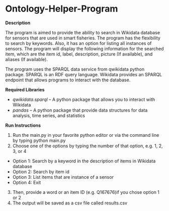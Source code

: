 # Ontology-Helper-Program


**Description**

The program is aimed to provide the ability to search in Wikidata database for sensors that are used in smart fisheries. The program has the flexibility to search by keywords. Also, it has an option for listing all instances of sensors. The program will display the following information for the searched item, which are the item id, label, description, picture (If available), and aliases (If available).

The program uses the SPARQL data service from qwikidata python package. SPARQL is an RDF query language. Wikidata provides an SPARQL endpoint that allows programs to interact with the database.

**Required Libraries**

* *qwikidata.sparql* – A python package that allows you to interact with Wikidata
* *pandas* – A python package that provide data structures for data analysis, time series, and statistics


**Run Instructions**

1. Run the main.py in your favorite python editor or via the command line by typing python main.py
2. Choose one of the options by typing the number of that option, e.g. 1, 2, 3, or 4
* Option 1: Search by a keyword in the description of items in Wikidata database
* Option 2: Search by item id
* Option 3: List items that are instance of a sensor
* Option 4: Exit
3. Then, provide a word or an item ID (e.g. Q167676)if you chose option 1 or 2
4. The output will be saved as a csv file called results.csv
